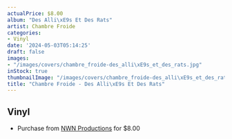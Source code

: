 ```yaml
---
actualPrice: $8.00
album: "Des Alli\xE9s Et Des Rats"
artist: Chambre Froide
categories:
- Vinyl
date: '2024-05-03T05:14:25'
draft: false
images:
- "/images/covers/chambre_froide-des_alli\xE9s_et_des_rats.jpg"
inStock: true
thumbnailImage: "/images/covers/chambre_froide-des_alli\xE9s_et_des_rats-thumb.jpg"
title: "Chambre Froide - Des Alli\xE9s Et Des Rats"
---
```


## Vinyl
* Purchase from [NWN Productions](http://shop.nwnprod.com/index.php?route=product/product&path=76&product_id=24599&sort=pd.name&order=ASC) for $8.00
